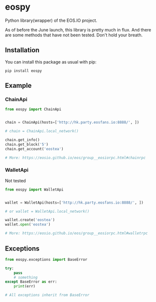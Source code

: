 # eospy
Python library(wrapper) of the EOS.IO project.

As of before the June launch, this library is pretty much in flux. 
And there are some methods that have not been tested. Don't hold your breath. 

## Installation

You can install this package as usual with pip:

`pip install eospy`

## Example

### ChainApi

```python
from eospy import ChainApi


chain = ChainApi(hosts=['http://hk.party.eosfans.io:8888/', ])

# chain = ChainApi.local_network()

chain.get_info()
chain.get_block('5')
chain.get_account('eostea')

# More: https://eosio.github.io/eos/group__eosiorpc.html#chainrpc
```

### WalletApi

Not tested

```python
from eospy import WalletApi


wallet = WalletApi(hosts=['http://hk.party.eosfans.io:8888/', ])

# or wallet = WalletApi.local_network()

wallet.create('eostea')
wallet.open('eostea')

# More: https://eosio.github.io/eos/group__eosiorpc.html#walletrpc
```

## Exceptions
```python
from eospy.exceptions import BaseError

try:
    pass
    # something
except BaseError as err:
    print(err)

# All exceptions inherit from BaseError
```
